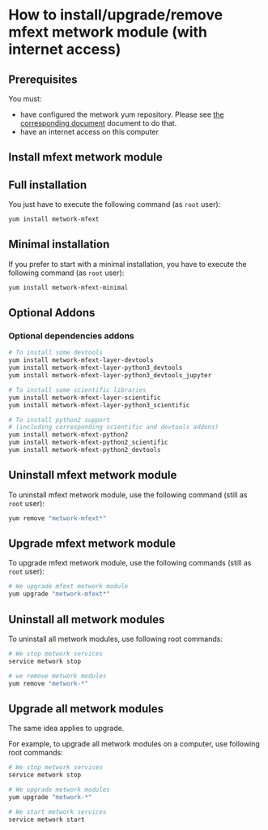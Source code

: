 # How to install/upgrade/remove mfext metwork module (with internet access)

[//]: # (automatically generated from https://github.com/metwork-framework/resources/blob/master/cookiecutter/_%7B%7Bcookiecutter.repo%7D%7D/.metwork-framework/install_a_metwork_package.md)

## Prerequisites

You must:

- have configured the metwork yum repository. Please see [the corresponding document](configure_metwork_repo.md) document to do that.
- have an internet access on this computer

## Install mfext metwork module

## Full installation

You just have to execute the following command (as `root` user):

```bash
yum install metwork-mfext
```

## Minimal installation

If you prefer to start with a minimal installation, you have to execute the following command
(as `root` user):

```bash
yum install metwork-mfext-minimal
```

## Optional Addons

### Optional dependencies addons

```bash
# To install some devtools
yum install metwork-mfext-layer-devtools
yum install metwork-mfext-layer-python3_devtools
yum install metwork-mfext-layer-python3_devtools_jupyter

# To install some scientific libraries
yum install metwork-mfext-layer-scientific
yum install metwork-mfext-layer-python3_scientific

# To install python2 support
# (including corresponding scientific and devtools addons)
yum install metwork-mfext-python2
yum install metwork-mfext-python2_scientific
yum install metwork-mfext-python2_devtools
```







## Uninstall mfext metwork module


To uninstall mfext metwork module, use the following command (still as `root` user):



```bash
yum remove "metwork-mfext*"
```

## Upgrade mfext metwork module

To upgrade mfext metwork module, use the following commands (still as `root` user):



```bash
# We upgrade mfext metwork module
yum upgrade "metwork-mfext*"
```



## Uninstall all metwork modules

To uninstall all metwork modules, use following root commands:

```bash
# We stop metwork services
service metwork stop

# we remove metwork modules
yum remove "metwork-*"
```

## Upgrade all metwork modules

The same idea applies to upgrade.

For example, to upgrade all metwork modules on a computer, use following root commands:

```bash
# We stop metwork services
service metwork stop

# We upgrade metwork modules
yum upgrade "metwork-*"

# We start metwork services
service metwork start
```
